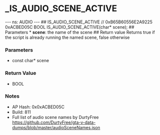 # _IS_AUDIO_SCENE_ACTIVE

--- ns: AUDIO --- ## IS_AUDIO_SCENE_ACTIVE  // 0xB65B60556E2A9225 0xACBED05C BOOL IS_AUDIO_SCENE_ACTIVE(char* scene);   ## Parameters * **scene**: the name of the scene  ## Return value Returns true if the script is already running the named scene, false otherwise

### Parameters
* const char* scene

### Return Value
* BOOL

### Notes
* AP Hash: 0x0xACBED05C
* Build: 811
* Full list of audio scene names by DurtyFree https://github.com/DurtyFree/gta-v-data-dumps/blob/master/audioSceneNames.json

